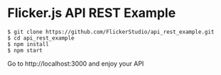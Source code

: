 Flicker.js API REST Example
====

```
$ git clone https://github.com/FlickerStudio/api_rest_example.git
$ cd api_rest_example
$ npm install
$ npm start
```
Go to http://localhost:3000 and enjoy your API
